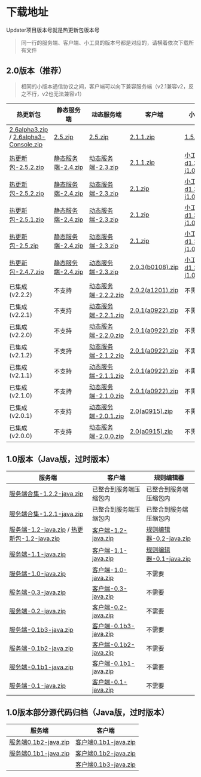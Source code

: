 # 下载地址

Updater项目版本号就是热更新包版本号

> 同一行的服务端、客户端、小工具的版本号都是对应的，请横着依次下载所有文件

## 2.0版本（推荐）

> 相同的小版本通信协议之间，客户端可以向下兼容服务端（v2.1兼容v2，反之不行，v2也无法兼容v1）

| 热更新包                                                     | 静态服务端                                                   | 动态服务端                                                   | 客户端                                                       | 小工具                                                       | 通信协议 |
| ------------------------------------------------------------ | ------------------------------------------------------------ | ------------------------------------------------------------ | ------------------------------------------------------------ | ------------------------------------------------------------ | -------- |
| [2.6alpha3.zip](https://updater-for-minecraft.oss-cn-zhangjiakou.aliyuncs.com/热更新包-2.6alpha3.zip) / [2.6alpha3-Console.zip](https://updater-for-minecraft.oss-cn-zhangjiakou.aliyuncs.com/热更新包-2.6alpha3-Console.zip) | [2.5.zip](https://updater-for-minecraft.oss-cn-zhangjiakou.aliyuncs.com/静态服务端-2.5.zip) | [2.5.zip](https://updater-for-minecraft.oss-cn-zhangjiakou.aliyuncs.com/动态服务端-2.5.zip) | [2.1.1.zip](https://updater-for-minecraft.oss-cn-zhangjiakou.aliyuncs.com/客户端-2.1.1.zip) | [1.5.1.zip](https://updater-for-minecraft.oss-cn-zhangjiakou.aliyuncs.com/小工具-1.5.1.zip) | v2.1     |
| [热更新包-2.5.2.zip](https://updater-for-minecraft.oss-cn-zhangjiakou.aliyuncs.com/热更新包-2.5.2.zip) | [静态服务端-2.4.zip](https://updater-for-minecraft.oss-cn-zhangjiakou.aliyuncs.com/静态服务端-2.4.zip) | [动态服务端-2.3.zip](https://updater-for-minecraft.oss-cn-zhangjiakou.aliyuncs.com/动态服务端-2.3.zip) | [2.1.1.zip](https://updater-for-minecraft.oss-cn-zhangjiakou.aliyuncs.com/客户端-2.1.zip) | [小工具-d1.3-j1.0.1.zip](https://updater-for-minecraft.oss-cn-zhangjiakou.aliyuncs.com/附带小工具-d1.3-j1.0.1.zip) | v2       |
| [热更新包-2.5.2.zip](https://updater-for-minecraft.oss-cn-zhangjiakou.aliyuncs.com/热更新包-2.5.2.zip) | [静态服务端-2.4.zip](https://updater-for-minecraft.oss-cn-zhangjiakou.aliyuncs.com/静态服务端-2.4.zip) | [动态服务端-2.3.zip](https://updater-for-minecraft.oss-cn-zhangjiakou.aliyuncs.com/动态服务端-2.3.zip) | [2.1.zip](https://updater-for-minecraft.oss-cn-zhangjiakou.aliyuncs.com/客户端-2.1.zip) | [小工具-d1.3-j1.0.1.zip](https://updater-for-minecraft.oss-cn-zhangjiakou.aliyuncs.com/附带小工具-d1.3-j1.0.1.zip) | v2       |
| [热更新包-2.5.1.zip](https://updater-for-minecraft.oss-cn-zhangjiakou.aliyuncs.com/热更新包-2.5.1.zip) | [静态服务端-2.4.zip](https://updater-for-minecraft.oss-cn-zhangjiakou.aliyuncs.com/静态服务端-2.4.zip) | [动态服务端-2.3.zip](https://updater-for-minecraft.oss-cn-zhangjiakou.aliyuncs.com/动态服务端-2.3.zip) | [2.1.zip](https://updater-for-minecraft.oss-cn-zhangjiakou.aliyuncs.com/客户端-2.1.zip) | [小工具-d1.3-j1.0.1.zip](https://updater-for-minecraft.oss-cn-zhangjiakou.aliyuncs.com/附带小工具-d1.3-j1.0.1.zip) | v2       |
| [热更新包-2.5.zip](https://updater-for-minecraft.oss-cn-zhangjiakou.aliyuncs.com/热更新包-2.5.zip) | [静态服务端-2.4.zip](https://updater-for-minecraft.oss-cn-zhangjiakou.aliyuncs.com/静态服务端-2.4.zip) | [动态服务端-2.3.zip](https://updater-for-minecraft.oss-cn-zhangjiakou.aliyuncs.com/动态服务端-2.3.zip) | [2.1.zip](https://updater-for-minecraft.oss-cn-zhangjiakou.aliyuncs.com/客户端-2.1.zip) | [小工具-d1.3-j1.0.1.zip](https://updater-for-minecraft.oss-cn-zhangjiakou.aliyuncs.com/附带小工具-d1.3-j1.0.1.zip) | v2       |
| [热更新包-2.4.7.zip](https://updater-for-minecraft.oss-cn-zhangjiakou.aliyuncs.com/热更新包-2.4.7.zip) | [静态服务端-2.4.zip](https://updater-for-minecraft.oss-cn-zhangjiakou.aliyuncs.com/静态服务端-2.4.zip) | [动态服务端-2.3.zip](https://updater-for-minecraft.oss-cn-zhangjiakou.aliyuncs.com/动态服务端-2.3.zip) | [2.0.3(b0108).zip](https://updater-for-minecraft.oss-cn-zhangjiakou.aliyuncs.com/客户端-2.0.3.zip) | [小工具-d1.3-j1.0.1.zip](https://updater-for-minecraft.oss-cn-zhangjiakou.aliyuncs.com/附带小工具-d1.3-j1.0.1.zip) | v2       |
| 已集成(v2.2.2)                                               | 不支持                                                       | [动态服务端-2.2.2.zip](https://updater-for-minecraft.oss-cn-zhangjiakou.aliyuncs.com/动态服务端-2.2.2.zip) | [2.0.2(a1201).zip](https://updater-for-minecraft.oss-cn-zhangjiakou.aliyuncs.com/客户端-2.0.2.zip) | 不需要                                                       | v1       |
| 已集成(v2.2.1)                                               | 不支持                                                       | [动态服务端-2.2.1.zip](https://updater-for-minecraft.oss-cn-zhangjiakou.aliyuncs.com/动态服务端-2.2.1.zip) | [2.0.1(a0922).zip](https://updater-for-minecraft.oss-cn-zhangjiakou.aliyuncs.com/客户端-2.0.1.zip) | 不需要                                                       | v1       |
| 已集成(v2.2.0)                                               | 不支持                                                       | [动态服务端-2.2.0.zip](https://updater-for-minecraft.oss-cn-zhangjiakou.aliyuncs.com/动态服务端-2.2.0.zip) | [2.0.1(a0922).zip](https://updater-for-minecraft.oss-cn-zhangjiakou.aliyuncs.com/客户端-2.0.1.zip) | 不需要                                                       | v1       |
| 已集成(v2.1.2)                                               | 不支持                                                       | [动态服务端-2.1.2.zip](https://updater-for-minecraft.oss-cn-zhangjiakou.aliyuncs.com/动态服务端-2.1.2.zip) | [2.0.1(a0922).zip](https://updater-for-minecraft.oss-cn-zhangjiakou.aliyuncs.com/客户端-2.0.1.zip) | 不需要                                                       | v1       |
| 已集成(v2.1.1)                                               | 不支持                                                       | [动态服务端-2.1.1.zip](https://updater-for-minecraft.oss-cn-zhangjiakou.aliyuncs.com/动态服务端-2.1.1.zip) | [2.0.1(a0922).zip](https://updater-for-minecraft.oss-cn-zhangjiakou.aliyuncs.com/客户端-2.0.1.zip) | 不需要                                                       | v1       |
| 已集成(v2.1.0)                                               | 不支持                                                       | [动态服务端-2.1.0.zip](https://updater-for-minecraft.oss-cn-zhangjiakou.aliyuncs.com/动态服务端-2.1.0.zip) | [2.0.1(a0922).zip](https://updater-for-minecraft.oss-cn-zhangjiakou.aliyuncs.com/客户端-2.0.1.zip) | 不需要                                                       | v1       |
| 已集成(v2.0.1)                                               | 不支持                                                       | [动态服务端-2.0.1.zip](https://updater-for-minecraft.oss-cn-zhangjiakou.aliyuncs.com/动态服务端-2.0.1.zip) | [2.0(a0915).zip](https://updater-for-minecraft.oss-cn-zhangjiakou.aliyuncs.com/客户端-2.0.zip) | 不需要                                                       | v1       |
| 已集成(v2.0.0)                                               | 不支持                                                       | [动态服务端-2.0.0.zip](https://updater-for-minecraft.oss-cn-zhangjiakou.aliyuncs.com/动态服务端-2.0.0.zip) | [2.0(a0915).zip](https://updater-for-minecraft.oss-cn-zhangjiakou.aliyuncs.com/客户端-2.0.zip) | 不需要                                                       | v1       |
## 1.0版本（Java版，过时版本）

| 服务端                                                       | 客户端                                                       | 规则编辑器                                                   |
| ------------------------------------------------------------ | ------------------------------------------------------------ | ------------------------------------------------------------ |
| [服务端合集-1.2.2-java.zip](https://updater-for-minecraft.oss-cn-zhangjiakou.aliyuncs.com/服务端合集-1.2.2-java.zip) | 已整合到服务端压缩包内                                       | 已整合到服务端压缩包内                                       |
| [服务端合集-1.2.1-java.zip](https://updater-for-minecraft.oss-cn-zhangjiakou.aliyuncs.com/服务端合集-1.2.1-java.zip) | 已整合到服务端压缩包内                                       | 已整合到服务端压缩包内                                       |
| [服务端-1.2-java.zip](https://updater-for-minecraft.oss-cn-zhangjiakou.aliyuncs.com/服务端-1.2-java.zip) / [热更新包-1.2-java.zip](https://updater-for-minecraft.oss-cn-zhangjiakou.aliyuncs.com/热更新包-1.2-java.zip) | [客户端-1.2-java.zip](https://updater-for-minecraft.oss-cn-zhangjiakou.aliyuncs.com/客户端-1.2-java.zip) | [规则编辑器-0.2-java.zip](https://updater-for-minecraft.oss-cn-zhangjiakou.aliyuncs.com/规则编辑器-0.2-java.zip) |
| [服务端-1.1-java.zip](https://updater-for-minecraft.oss-cn-zhangjiakou.aliyuncs.com/服务端-1.1-java.zip) | [客户端-1.1-java.zip](https://updater-for-minecraft.oss-cn-zhangjiakou.aliyuncs.com/客户端-1.1-java.zip) | [规则编辑器-0.1-java.zip](https://updater-for-minecraft.oss-cn-zhangjiakou.aliyuncs.com/规则编辑器-0.1-java.zip) |
| [服务端-1.0-java.zip](https://updater-for-minecraft.oss-cn-zhangjiakou.aliyuncs.com/服务端-1.0-java.zip) | [客户端-1.0-java.zip](https://updater-for-minecraft.oss-cn-zhangjiakou.aliyuncs.com/客户端-1.0-java.zip) | 不需要                                                       |
| [服务端-0.3-java.zip](https://updater-for-minecraft.oss-cn-zhangjiakou.aliyuncs.com/服务端-0.3-java.zip) | [客户端-0.3-java.zip](https://updater-for-minecraft.oss-cn-zhangjiakou.aliyuncs.com/客户端-0.3-java.zip) | 不需要                                                       |
| [服务端-0.2-java.zip](https://updater-for-minecraft.oss-cn-zhangjiakou.aliyuncs.com/服务端-0.2-java.zip) | [客户端-0.2-java.zip](https://updater-for-minecraft.oss-cn-zhangjiakou.aliyuncs.com/客户端-0.2-java.zip) | 不需要                                                       |
| [服务端-0.1b3-java.zip](https://updater-for-minecraft.oss-cn-zhangjiakou.aliyuncs.com/服务端-0.1b2-java.zip) | [客户端-0.1b3-java.zip](https://updater-for-minecraft.oss-cn-zhangjiakou.aliyuncs.com/客户端-0.1b3-java.zip) | 不需要                                                       |
| [服务端-0.1b2-java.zip](https://updater-for-minecraft.oss-cn-zhangjiakou.aliyuncs.com/服务端-0.1b2-java.zip) | [客户端-0.1b2-java.zip](https://updater-for-minecraft.oss-cn-zhangjiakou.aliyuncs.com/客户端-0.1b2-java.zip) | 不需要                                                       |
| [服务端-0.1b1-java.zip](https://updater-for-minecraft.oss-cn-zhangjiakou.aliyuncs.com/服务端-0.1b1-java.zip) | [客户端-0.1b1-java.zip](https://updater-for-minecraft.oss-cn-zhangjiakou.aliyuncs.com/客户端-0.1b1-java.zip) | 不需要                                                       |
| [服务端-0.1-java.zip](https://updater-for-minecraft.oss-cn-zhangjiakou.aliyuncs.com/服务端-0.1-java.zip) | [客户端-0.1-java.zip](https://updater-for-minecraft.oss-cn-zhangjiakou.aliyuncs.com/客户端-0.1-java.zip) | 不需要                                                       |

## 1.0版本部分源代码归档（Java版，过时版本）

| 服务端                                                       | 客户端                                                       |
| ------------------------------------------------------------ | ------------------------------------------------------------ |
| [服务端0.1b2-java.zip](https://updater-for-minecraft.oss-cn-zhangjiakou.aliyuncs.com/源代码/服务端0.1b2.zip) | [客户端0.1b1-java.zip](https://updater-for-minecraft.oss-cn-zhangjiakou.aliyuncs.com/源代码/客户端0.1b1.zip) |
| [服务端0.1b1-java.zip](https://updater-for-minecraft.oss-cn-zhangjiakou.aliyuncs.com/源代码/服务端0.1b1.zip) | [客户端0.1b2-java.zip](https://updater-for-minecraft.oss-cn-zhangjiakou.aliyuncs.com/源代码/客户端0.1b2.zip) |
|                                                              | [客户端0.1b3-java.zip](https://updater-for-minecraft.oss-cn-zhangjiakou.aliyuncs.com/源代码/客户端0.1b3.zip) |
